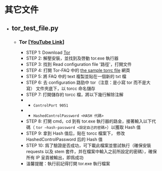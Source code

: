 # 其它文件
* ## tor_test_file.py
  * ### Tor [[YouTube Link](https://www.youtube.com/watch?v=wJfa0qEzpJc)]
    * STEP 1: Download [Tor](https://www.torproject.org/download/)
    * STEP 2: 解壓安裝，並找到及啓動 tor.exe 執行器
    * STEP 3: 找到 Read configuration file '路徑'，打開文件
    * STEP 4: 打開 Tor-FAQ 中的 [the sample torrc file](https://gitweb.torproject.org/tor.git/tree/src/config/torrc.sample.in) 網頁 
    * STEP 5: 將 FAQ 中的 text 複製並貼在一個新的 txt 檔
    * STEP 6: 去 configuration 路勁中 tor（注意：是小寫 tor 而不是大寫） 文件夾底下，以 torcc 命名儲存
    * STEP 7: 打開儲存的 torcc 檔，將以下幾行解除注解
    *   - `ControlPort 9051`
    *   - `HashedControlPassword <HASH 代碼>`
    * STEP 8: 打開 cmd，cd 到有 tor.exe 執行器的路金，接著輸入以下代碼（ `tor —hash-password <設定自己的密碼>`）以獲取 Hash 值
    * STEP 9: 拿到 Hash 值后，貼在 torcc 檔案下， 修改 HashedControlPassword 后的 Hash 值
    * STEP 10: 爲了驗證是否成功，可下載此檔案並嘗試執行（確保安裝 requests 以及 stem 套件，并在檔案中輸入之前所設定的密碼），確保所有 IP 呈貢被輸出，即爲成功
    * 溫馨提醒：執行前記得打開 tor.exe 執行檔案
